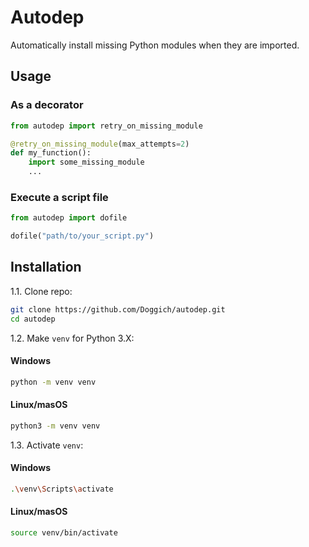 # Autodep

Automatically install missing Python modules when they are imported.

## Usage

### As a decorator

```python
from autodep import retry_on_missing_module

@retry_on_missing_module(max_attempts=2)
def my_function():
    import some_missing_module
    ...
```

### Execute a script file

```python
from autodep import dofile

dofile("path/to/your_script.py")
```

## Installation

1.1. Clone repo:

```bash
git clone https://github.com/Doggich/autodep.git
cd autodep
```

1.2. Make `venv` for Python 3.X:

#### Windows
```bash
python -m venv venv
```

#### Linux/masOS
```bash
python3 -m venv venv
```

1.3. Activate `venv`:

#### Windows
```bash
.\venv\Scripts\activate
```

#### Linux/masOS
```bash
source venv/bin/activate
```